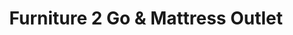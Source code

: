 ---
title: "Furniture 2 Go & Mattress Outlet"
url: /dover/furniture-2-go-and-mattress-outlet/
shop: furniture
---
